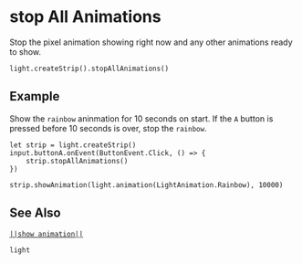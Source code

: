 # stop All Animations

Stop the pixel animation showing right now and any other animations ready to show.

```sig
light.createStrip().stopAllAnimations()

```

## Example

Show the ``rainbow`` aninmation for 10 seconds on start. If the ``A`` button
is pressed before 10 seconds is over, stop the ``rainbow``.

```blocks
let strip = light.createStrip()
input.buttonA.onEvent(ButtonEvent.Click, () => {
    strip.stopAllAnimations()
})

strip.showAnimation(light.animation(LightAnimation.Rainbow), 10000)
```

## See Also

[``||show animation||``](/reference/light/neopixelstrip/show-animation)

```package
light
```

